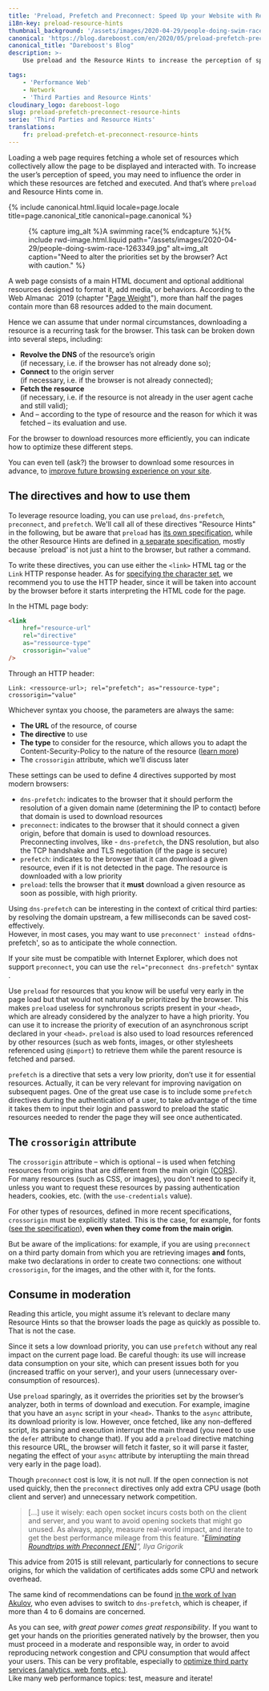 ```yaml
---
title: 'Preload, Prefetch and Preconnect: Speed Up your Website with Resource Hints'
i18n-key: preload-resource-hints
thumbnail_background: '/assets/images/2020-04-29/people-doing-swim-race-1263349.jpg'
canonical: 'https://blog.dareboost.com/en/2020/05/preload-prefetch-preconnect-resource-hints/'
canonical_title: "Dareboost's Blog"
description: >-
    Use preload and the Resource Hints to increase the perception of speed by influencing the order in which these resources are fetched and executed.

tags:
    - 'Performance Web'
    - Network
    - 'Third Parties and Resource Hints'
cloudinary_logo: dareboost-logo
slug: preload-prefetch-preconnect-resource-hints
serie: 'Third Parties and Resource Hints'
translations:
    fr: preload-prefetch-et-preconnect-resource-hints
---
```


Loading a web page requires fetching a whole set of resources which collectively allow the page to be displayed and interacted with. To increase the user’s perception of speed, you may need to influence the order in which these resources are fetched and executed. And that’s where `preload` and Resource Hints come in.

<!-- more -->

{% include canonical.html.liquid
    locale=page.locale
    title=page.canonical_title
    canonical=page.canonical
%}

<figure>
{% capture img_alt %}A swimming race{% endcapture %}{% include rwd-image.html.liquid
path="/assets/images/2020-04-29/people-doing-swim-race-1263349.jpg"
alt=img_alt
caption="Need to alter the priorities set by the browser? Act with caution."
%}
</figure>

A web page consists of a main HTML document and optional additional resources designed to format it, add media, or behaviors. According to the Web Almanac  2019 (chapter "[Page Weight](https://almanac.httparchive.org/en/2019/page-weight#page-requests)"), more than half the pages contain more than 68 resources added to the main document.

Hence we can assume that under normal circumstances, downloading a resource is a recurring task for the browser. This task can be broken down into several steps, including:

-   **Revolve the DNS** of the resource’s origin  
    (if necessary, i.e. if the browser has not already done so);
-   **Connect** to the origin server  
    (if necessary, i.e. if the browser is not already connected);
-   **Fetch the resource**  
    (if necessary, i.e. if the resource is not already in the user agent cache and still valid);
-   And – according to the type of resource and the reason for which it was fetched – its evaluation and use.

For the browser to download resources more efficiently, you can indicate how to optimize these different steps.

You can even tell (ask?) the browser to download some resources in advance, to [improve future browsing experience on your site](https://blog.dareboost.com/en/2019/01/synthetic-monitoring-user-journey-scenario/).

## The directives and how to use them

To leverage resource loading, you can use `preload`, `dns-prefetch`, `preconnect`, and `prefetch`. We'll call all of these directives "Resource Hints" in the following, but be aware that `preload` has [its own specification](https://www.w3.org/TR/preload/), while the other Resource Hints are defined in [a separate specification](https://www.w3.org/TR/resource-hints/), mostly because `preload' is not just a hint to the browser, but rather a command.

To write these directives, you can use either the `<link>` HTML tag or the `Link` HTTP response header. As for [specifying the character set](/notes/2018-11-content-encoding-how-why/), we recommend you to use the HTTP header, since it will be taken into account by the browser before it starts interpreting the HTML code for the page.

In the HTML page body:

```html
<link
    href="resource-url"
    rel="directive"
    as="ressource-type"
    crossorigin="value"
/>
```

Through an HTTP header:

```
Link: <ressource-url>; rel="prefetch"; as="ressource-type"; crossorigin="value"
```

Whichever syntax you choose, the parameters are always the same:

-   **The URL** of the resource, of course
-   **The directive** to use
-   **The type** to consider for the resource, which allows you to adapt the Content-Security-Policy to the nature of the resource ([learn more](https://blog.dareboost.com/en/2016/08/how-to-implement-content-security-policy/))
-   The `crossorigin` attribute, which we'll discuss later

These settings can be used to define 4 directives supported by most modern browsers:

-   `dns-prefetch`: indicates to the browser that it should perform the resolution of a given domain name (determining the IP to contact) before that domain is used to download resources
-   `preconnect`: indicates to the browser that it should connect a given origin, before that domain is used to download resources. Preconnecting involves, like - `dns-prefetch`, the DNS resolution, but also the TCP handshake and TLS negotiation (if the page is secure)
-   `prefetch`: indicates to the browser that it can download a given resource, even if it is not detected in the page. The resource is downloaded with a low priority
-   `preload`: tells the browser that it **must** download a given resource as soon as possible, with high priority.

Using `dns-prefetch` can be interesting in the context of critical third parties: by resolving the domain upstream, a few milliseconds can be saved cost-effectively.  
However, in most cases, you may want to use `preconnect' instead of`dns-prefetch', so as to anticipate the whole connection.

If your site must be compatible with Internet Explorer, which does not support `preconnect`, you can use the `rel="preconnect dns-prefetch"` syntax .

Use `preload` for resources that you know will be useful very early in the page load but that would not naturally be prioritized by the browser. This makes `preload` useless for synchronous scripts present in your `<head>`, which are already considered by the analyzer to have a high priority. You can use it to increase the priority of execution of an asynchronous script declared in your `<head>`. `preload` is also used to load resources referenced by other resources (such as web fonts, images, or other stylesheets referenced using `@import`) to retrieve them while the parent resource is fetched and parsed.

`prefetch` is a directive that sets a very low priority, don’t use it for essential resources. Actually, it can be very relevant for improving navigation on subsequent pages. One of the great use case is to include some `prefetch` directives during the authentication of a user, to take advantage of the time it takes them to input their login and password to preload the static resources needed to render the page they will see once authenticated.

## The `crossorigin` attribute

The `crossorigin` attribute – which is optional – is used when fetching resources from origins that are different from the main origin ([CORS](https://developer.mozilla.org/en-US/docs/Web/HTML/Attributes/crossorigin)).  
For many resources (such as CSS, or images), you don't need to specify it, unless you want to request these resources by passing authentication headers, cookies, etc. (with the `use-credentials` value).

For other types of resources, defined in more recent specifications, `crossorigin` must be explicitly stated. This is the case, for example, for fonts ([see the specification](https://drafts.csswg.org/css-fonts/#font-fetching-requirements)), **even when they come from the main origin**.

But be aware of the implications: for example, if you are using `preconnect` on a third party domain from which you are retrieving images **and** fonts, make two declarations in order to create two connections: one without `crossorigin`, for the images, and the other with it, for the fonts.

## Consume in moderation

Reading this article, you might assume it’s relevant to declare many Resource Hints so that the browser loads the page as quickly as possible to. That is not the case.

Since it sets a low download priority, you can use `prefetch` without any real impact on the current page load. Be careful though: its use will increase data consumption on your site, which can present issues both for you (increased traffic on your server), and your users (unnecessary over-consumption of resources).

Use `preload` sparingly, as it overrides the priorities set by the browser’s analyzer, both in terms of download and execution. For example, imagine that you have an `async` script in your `<head>`. Thanks to the `async` attribute, its download priority is low. However, once fetched, like any non-deffered script, its parsing and execution interrupt the main thread (you need to use the `defer` attribute to change that). If you add a `preload` directive matching this resource URL, the browser will fetch it faster, so it will parse it faster, negating the effect of your `async` attribute by interuptiing the main thread very early in the page load).

Though `preconnect` cost is low, it is not null. If the open connection is not used quickly, then the `preconnect` directives only add extra CPU usage (both client and server) and unnecessary network competition.

> […] use it wisely: each open socket incurs costs both on the client and server, and you want to avoid opening sockets that might go unused. As always, apply, measure real-world impact, and iterate to get the best performance mileage from this feature. <cite>"<a href="https://www.igvita.com/2015/08/17/eliminating-roundtrips-with-preconnect/">Eliminating Roundtrips with Preconnect [EN]</a>", Ilya Grigorik</cite>

This advice from 2015 is still relevant, particularly for connections to secure origins, for which the validation of certificates adds some CPU and network overhead.

The same kind of recommendations can be found [in the work of Ivan Akulov](https://3perf.com/blog/link-rels/), who even advises to switch to `dns-prefetch`, which is cheaper, if more than 4 to 6 domains are concerned.

As you can see, _with great power comes great responsibility_. If you want to get your hands on the priorities generated natively by the browser, then you must proceed in a moderate and responsible way, in order to avoid reproducing network congestion and CPU consumption that would affect your users. This can be very profitable, especially to [optimize third party services (analytics, web fonts, etc.)](https://blog.dareboost.com/en/2020/05/optimize-third-parties-performance/).  
Like many web performance topics: test, measure and iterate!
